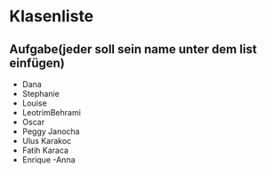 
# Klasenliste

## Aufgabe(jeder soll sein name unter dem list einfügen)



- Dana
- Stephanie 
- Louise
- LeotrimBehrami
- Oscar
- Peggy Janocha
- Ulus Karakoc
- Fatih Karaca
- Enrique
-Anna


